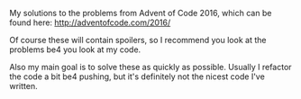 My solutions to the problems from Advent of Code 2016,
which can be found here: http://adventofcode.com/2016/

Of course these will contain spoilers, so I recommend
you look at the problems be4 you look at my code. 

Also my main goal is to solve these as quickly as possible. 
Usually I refactor the code a bit be4 pushing, 
but it's definitely not the nicest code I've written.
